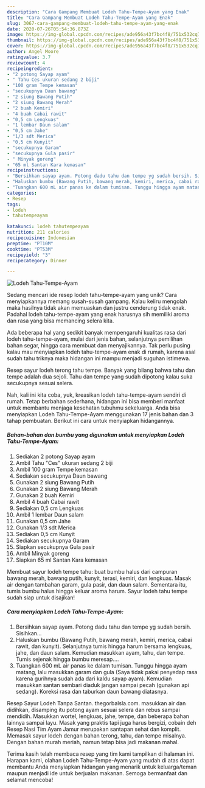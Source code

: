 ```yaml
---
description: "Cara Gampang Membuat Lodeh Tahu-Tempe-Ayam yang Enak"
title: "Cara Gampang Membuat Lodeh Tahu-Tempe-Ayam yang Enak"
slug: 3067-cara-gampang-membuat-lodeh-tahu-tempe-ayam-yang-enak
date: 2020-07-26T05:54:36.873Z
image: https://img-global.cpcdn.com/recipes/ade956a43f7bc4f8/751x532cq70/lodeh-tahu-tempe-ayam-foto-resep-utama.jpg
thumbnail: https://img-global.cpcdn.com/recipes/ade956a43f7bc4f8/751x532cq70/lodeh-tahu-tempe-ayam-foto-resep-utama.jpg
cover: https://img-global.cpcdn.com/recipes/ade956a43f7bc4f8/751x532cq70/lodeh-tahu-tempe-ayam-foto-resep-utama.jpg
author: Angel Moore
ratingvalue: 3.7
reviewcount: 4
recipeingredient:
- "2 potong Sayap ayam"
- " Tahu Ces ukuran sedang 2 biji"
- "100 gram Tempe kemasan"
- "secukupnya Daun bawang"
- "2 siung Bawang Putih"
- "2 siung Bawang Merah"
- "2 buah Kemiri"
- "4 buah Cabai rawit"
- "0,5 cm Lengkuas"
- "1 lembar Daun salam"
- "0,5 cm Jahe"
- "1/3 sdt Merica"
- "0,5 cm Kunyit"
- "secukupnya Garam"
- "secukupnya Gula pasir"
- " Minyak goreng"
- "65 ml Santan Kara kemasan"
recipeinstructions:
- "Bersihkan sayap ayam. Potong dadu tahu dan tempe yg sudah bersih. Sisihkan..."
- "Haluskan bumbu (Bawang Putih, bawang merah, kemiri, merica, cabai rawit, dan kunyit). Selanjutnya tumis hingga harum bersama lengkuas, jahe, dan daun salam. Kemudian masukkan ayam, tahu, dan tempe. Tumis sejenak hingga bumbu meresap...."
- "Tuangkan 600 mL air panas ke dalam tumisan. Tunggu hingga ayam matang, lalu masukkan garam dan gula (Saya tidak pakai penyedap rasa karena gurihnya sudah ada dari kaldu sayap ayam). Kemudian masukkan santan sembari diaduk jangan sampai pecah (gunakan api sedang). Koreksi rasa dan taburkan daun bawang diatasnya."
categories:
- Resep
tags:
- lodeh
- tahutempeayam

katakunci: lodeh tahutempeayam 
nutrition: 211 calories
recipecuisine: Indonesian
preptime: "PT10M"
cooktime: "PT53M"
recipeyield: "3"
recipecategory: Dinner

---
```



![Lodeh Tahu-Tempe-Ayam](https://img-global.cpcdn.com/recipes/ade956a43f7bc4f8/751x532cq70/lodeh-tahu-tempe-ayam-foto-resep-utama.jpg)

Sedang mencari ide resep lodeh tahu-tempe-ayam yang unik? Cara menyiapkannya memang susah-susah gampang. Kalau keliru mengolah maka hasilnya tidak akan memuaskan dan justru cenderung tidak enak. Padahal lodeh tahu-tempe-ayam yang enak harusnya sih memiliki aroma dan rasa yang bisa memancing selera kita.

Ada beberapa hal yang sedikit banyak mempengaruhi kualitas rasa dari lodeh tahu-tempe-ayam, mulai dari jenis bahan, selanjutnya pemilihan bahan segar, hingga cara membuat dan menyajikannya. Tak perlu pusing kalau mau menyiapkan lodeh tahu-tempe-ayam enak di rumah, karena asal sudah tahu triknya maka hidangan ini mampu menjadi suguhan istimewa.

Resep sayur lodeh terong tahu tempe. Banyak yang bilang bahwa tahu dan tempe adalah dua sejoli. Tahu dan tempe yang sudah dipotong kalau suka secukupnya sesuai selera.


Nah, kali ini kita coba, yuk, kreasikan lodeh tahu-tempe-ayam sendiri di rumah. Tetap berbahan sederhana, hidangan ini bisa memberi manfaat untuk membantu menjaga kesehatan tubuhmu sekeluarga. Anda bisa menyiapkan Lodeh Tahu-Tempe-Ayam menggunakan 17 jenis bahan dan 3 tahap pembuatan. Berikut ini cara untuk menyiapkan hidangannya.

<!--inarticleads1-->

##### Bahan-bahan dan bumbu yang digunakan untuk menyiapkan Lodeh Tahu-Tempe-Ayam:

1. Sediakan 2 potong Sayap ayam
1. Ambil  Tahu &#34;Ces&#34; ukuran sedang 2 biji
1. Ambil 100 gram Tempe kemasan
1. Sediakan secukupnya Daun bawang
1. Gunakan 2 siung Bawang Putih
1. Gunakan 2 siung Bawang Merah
1. Gunakan 2 buah Kemiri
1. Ambil 4 buah Cabai rawit
1. Sediakan 0,5 cm Lengkuas
1. Ambil 1 lembar Daun salam
1. Gunakan 0,5 cm Jahe
1. Gunakan 1/3 sdt Merica
1. Sediakan 0,5 cm Kunyit
1. Sediakan secukupnya Garam
1. Siapkan secukupnya Gula pasir
1. Ambil  Minyak goreng
1. Siapkan 65 ml Santan Kara kemasan


Membuat sayur lodeh tempe tahu: buat bumbu halus dari campuran bawang merah, bawang putih, kunyit, terasi, kemiri, dan lengkuas. Masak air dengan tambahan garam, gula pasir, dan daun salam. Sementara itu, tumis bumbu halus hingga keluar aroma harum. Sayur lodeh tahu tempe sudah siap untuk disajikan! 

<!--inarticleads2-->

##### Cara menyiapkan Lodeh Tahu-Tempe-Ayam:

1. Bersihkan sayap ayam. Potong dadu tahu dan tempe yg sudah bersih. Sisihkan...
1. Haluskan bumbu (Bawang Putih, bawang merah, kemiri, merica, cabai rawit, dan kunyit). Selanjutnya tumis hingga harum bersama lengkuas, jahe, dan daun salam. Kemudian masukkan ayam, tahu, dan tempe. Tumis sejenak hingga bumbu meresap....
1. Tuangkan 600 mL air panas ke dalam tumisan. Tunggu hingga ayam matang, lalu masukkan garam dan gula (Saya tidak pakai penyedap rasa karena gurihnya sudah ada dari kaldu sayap ayam). Kemudian masukkan santan sembari diaduk jangan sampai pecah (gunakan api sedang). Koreksi rasa dan taburkan daun bawang diatasnya.


Resep Sayur Lodeh Tanpa Santan. thegorbalsla.com. masukkan air dan didihkan, disamping itu potong ayam sesuai selera dan rebus sampai mendidih. Masukkan wortel, lengkuas, jahe, tempe, dan beberapa bahan lainnya sampai layu. Masak yang praktis tapi juga harus bergizi, cobain deh Resep Nasi Tim Ayam Jamur merupakan santapan sehat dan komplit. Memasak sayur lodeh dengan bahan terong, tahu, dan tempe misalnya. Dengan bahan murah meriah, namun tetap bisa jadi makanan mahal. 

Terima kasih telah membaca resep yang tim kami tampilkan di halaman ini. Harapan kami, olahan Lodeh Tahu-Tempe-Ayam yang mudah di atas dapat membantu Anda menyiapkan hidangan yang menarik untuk keluarga/teman maupun menjadi ide untuk berjualan makanan. Semoga bermanfaat dan selamat mencoba!
